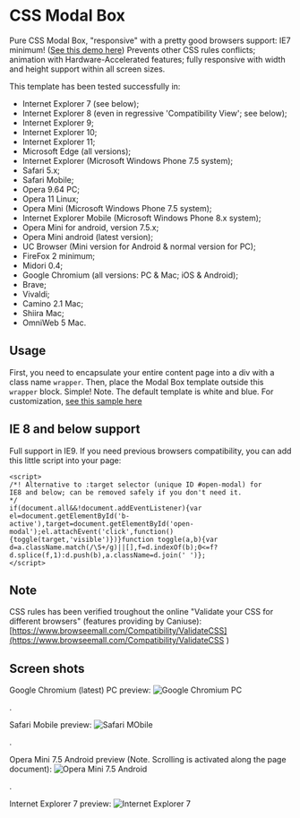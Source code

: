 # CSS Modal Box

Pure CSS Modal Box, "responsive" with a pretty good browsers support: IE7 minimum! ([See this demo here](https://codepen.io/cara-tm/full/ayzXPJ/))
Prevents other CSS rules conflicts; animation with Hardware-Accelerated features; fully responsive with width and height support within all screen sizes.

This template has been tested successfully in:

* Internet Explorer 7 (see below);
* Internet Explorer 8 (even in regressive 'Compatibility View'; see below);
* Internet Explorer 9;
* Internet Explorer 10;
* Internet Explorer 11;
* Microsoft Edge (all versions);
* Internet Explorer (Microsoft Windows Phone 7.5 system);
* Safari 5.x;
* Safari Mobile;
* Opera 9.64 PC;
* Opera 11 Linux;
* Opera Mini (Microsoft Windows Phone 7.5 system);
* Internet Explorer Mobile (Microsoft Windows Phone 8.x system);
* Opera Mini for android, version 7.5.x;
* Opera Mini android (latest version);
* UC Browser (Mini version for Android & normal version for PC);
* FireFox 2 minimum;
* Midori 0.4;
* Google Chromium (all versions: PC & Mac; iOS & Android);
* Brave;
* Vivaldi;
* Camino 2.1 Mac;
* Shiira Mac;
* OmniWeb 5 Mac.

## Usage

First, you need to encapsulate your entire content page into a div with a class name `wrapper`.
Then, place the Modal Box template outside this `wrapper` block.
Simple!
Note. The default template is white and blue. For customization, [see this sample here](https://github.com/cara-tm/modal_box/blob/master/css/custom.css)


## IE 8 and below support

Full support in IE9. If you need previous browsers compatibility, you can add this little script into your page:

    <script>
    /*! Alternative to :target selector (unique ID #open-modal) for
    IE8 and below; can be removed safely if you don't need it.
    */
    if(document.all&&!document.addEventListener){var el=document.getElementById('b-active'),target=document.getElementById('open-modal');el.attachEvent('click',function(){toggle(target,'visible')})}function toggle(a,b){var d=a.className.match(/\S+/g)||[],f=d.indexOf(b);0<=f?d.splice(f,1):d.push(b),a.className=d.join(' ')};
    </script>

## Note

CSS rules has been verified troughout the online "Validate your CSS for different browsers" (features providing by Caniuse): [https://www.browseemall.com/Compatibility/ValidateCSS](https://www.browseemall.com/Compatibility/ValidateCSS
)

## Screen shots

Google Chromium (latest) PC preview:
![Google Chromium PC](https://github.com/cara-tm/modal_box/raw/master/google-chromium.png "Google Chromium PC")

.

Safari Mobile preview: 
![Safari MObile](https://github.com/cara-tm/modal_box/raw/master/safari-mobile.PNG "Safari Mobile")

.

Opera Mini 7.5 Android preview (Note. Scrolling is activated along the page document): 
![Opera Mini 7.5 Android](https://github.com/cara-tm/modal_box/raw/master/opera-mini-7.5-android.png "Opera Mini 7.5 Android")

.

Internet Explorer 7 preview: 
![Internet Explorer 7](https://github.com/cara-tm/modal_box/raw/master/ie7.png "Internet Explorer 7")
 

